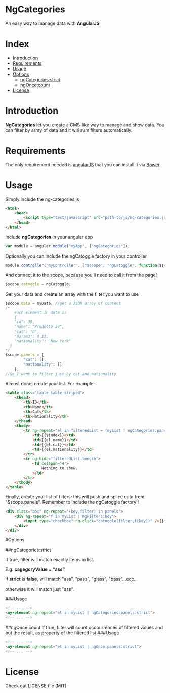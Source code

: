 NgCategories
============

An easy way to manage data with **AngularJS**!

# Index

  - [Introduction](#introduction)
  - [Requirements](#requirements)
  - [Usage](#usage)
  - [Options](#options)    
    - [ngCategories:strict](##ngCategories:strict)
    - [ngOnce:count](##ngOnce:count)
  - [License](#license)

# Introduction

**NgCategories** let you create a CMS-like way to manage and show data.
You can filter by array of data and it will sum filters automatically.

# Requirements

The only requirement needed is [angularJS](https://docs.angularjs.org/misc/downloading) that you can install it via [Bower](http://bower.io/).

# Usage

Simply include the ng-categories.js
```html
<html>
    <head>
        <script type="text/javascript" src="path-to/js/ng-categories.js"></script>
    </head>
</html>
```
Include **ngCategories** in your angular app
```javascript
var module = angular.module("myApp", ["ngCategories"]);
```
Optionally you can include the ngCatoggle factory in your controller
```javascript
module.controller("myController", ["$scope", "ngCatoggle", function($scope, ngCatoggle) {
```
And connect it to the scope, because you'll need to call it from the page!
```javascript
$scope.catoggle = ngCatoggle;
```
Get your data and create an array with the filter you want to use
```javascript
$scope.data = myData; //get a JSON array of content
/* 
    each element in data is
    {
    "id": 39,
    "name": "Prodotto 39",
    "cat": "D",
    "param3": 0.13,
    "nationality": "New York"
  }
*/
$scope.panels = {
        "cat": [],
        "nationality": []
    };
//So I want to filter just by cat and nationality
```
Almost done, create your list. For example:
```html
<table class="table table-striped">
    <thead>
        <th>ID</th>
        <th>Name</th>
        <th>Cat</th>
        <th>Nationality</th>
    </thead>
    <tbody>
        <tr ng-repeat="el in filteredList = (myList | ngCategories:panels)">
            <td>{{$index}}</td>
            <td>{{el.name}}</td>
            <td>{{el.cat}}</td>
            <td>{{el.nationality}}</td>
        </tr>
        <tr ng-hide="filteredList.length">
            <td colspan="4">
                Nothing to show.
            </td>
        </tr>
    </tbody>
</table>
```
Finally, create your list of filters: this will push and splice data from "$scope.panels".
Remember to include the ngCatoggle factory!!
```html
<div class="box" ng-repeat="(key,filter) in panels">
    <div ng-repeat="f in myList | ngFilters:key">
        <input type="checkbox" ng-click="catoggle(filter,f[key])" />{{f[key]}}
    </div>
</div>
```

#Options

##ngCategories:strict

If true, filter will match exactly items in list.

E.g. **cagegoryValue = "ass"**

if **strict** is **false**, will match "ass", "pass", "glass", "bass"...ecc..

otherwise it will match just "ass".

###Usage

```html
<!-- ... -->
<my-element ng-repeat="el in myList | ngCategories:panels:strict">
<!-- ... -->
```

##ngOnce:count
If true, filter will count occourrences of filtered values and put the result, as property of the filtered list
###Usage
```html
<!-- ... -->
<my-element ng-repeat="el in myList | ngOnce:panels:strict">
<!-- ... -->
```

# License

Check out LICENSE file (MIT)